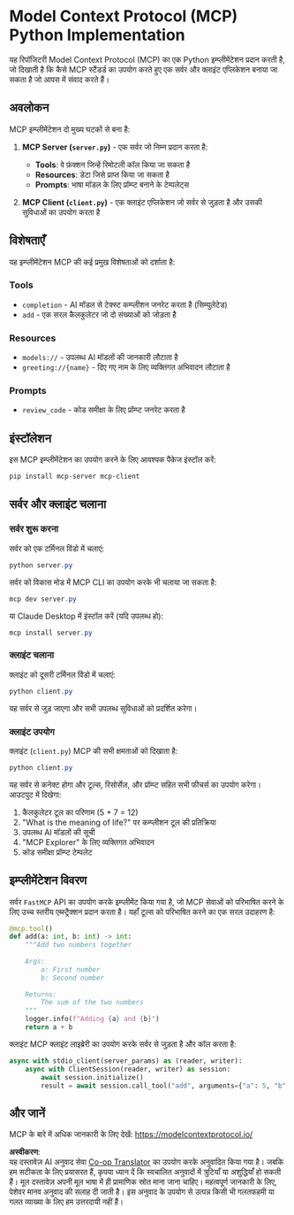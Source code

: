 <!--
CO_OP_TRANSLATOR_METADATA:
{
  "original_hash": "706b9b075dc484b73a053e6e9c709b4b",
  "translation_date": "2025-05-25T13:28:55+00:00",
  "source_file": "04-PracticalImplementation/samples/python/README.md",
  "language_code": "hi"
}
-->
# Model Context Protocol (MCP) Python Implementation

यह रिपॉजिटरी Model Context Protocol (MCP) का एक Python इम्प्लीमेंटेशन प्रदान करती है, जो दिखाती है कि कैसे MCP स्टैंडर्ड का उपयोग करते हुए एक सर्वर और क्लाइंट एप्लिकेशन बनाया जा सकता है जो आपस में संवाद करते हैं।

## अवलोकन

MCP इम्प्लीमेंटेशन दो मुख्य घटकों से बना है:

1. **MCP Server (`server.py`)** - एक सर्वर जो निम्न प्रदान करता है:
   - **Tools**: वे फ़ंक्शन जिन्हें रिमोटली कॉल किया जा सकता है
   - **Resources**: डेटा जिसे प्राप्त किया जा सकता है
   - **Prompts**: भाषा मॉडल के लिए प्रॉम्प्ट बनाने के टेम्पलेट्स

2. **MCP Client (`client.py`)** - एक क्लाइंट एप्लिकेशन जो सर्वर से जुड़ता है और उसकी सुविधाओं का उपयोग करता है

## विशेषताएँ

यह इम्प्लीमेंटेशन MCP की कई प्रमुख विशेषताओं को दर्शाता है:

### Tools
- `completion` - AI मॉडल से टेक्स्ट कम्प्लीशन जनरेट करता है (सिम्युलेटेड)
- `add` - एक सरल कैलकुलेटर जो दो संख्याओं को जोड़ता है

### Resources
- `models://` - उपलब्ध AI मॉडलों की जानकारी लौटाता है
- `greeting://{name}` - दिए गए नाम के लिए व्यक्तिगत अभिवादन लौटाता है

### Prompts
- `review_code` - कोड समीक्षा के लिए प्रॉम्प्ट जनरेट करता है

## इंस्टॉलेशन

इस MCP इम्प्लीमेंटेशन का उपयोग करने के लिए आवश्यक पैकेज इंस्टॉल करें:

```powershell
pip install mcp-server mcp-client
```

## सर्वर और क्लाइंट चलाना

### सर्वर शुरू करना

सर्वर को एक टर्मिनल विंडो में चलाएं:

```powershell
python server.py
```

सर्वर को विकास मोड में MCP CLI का उपयोग करके भी चलाया जा सकता है:

```powershell
mcp dev server.py
```

या Claude Desktop में इंस्टॉल करें (यदि उपलब्ध हो):

```powershell
mcp install server.py
```

### क्लाइंट चलाना

क्लाइंट को दूसरी टर्मिनल विंडो में चलाएं:

```powershell
python client.py
```

यह सर्वर से जुड़ जाएगा और सभी उपलब्ध सुविधाओं को प्रदर्शित करेगा।

### क्लाइंट उपयोग

क्लाइंट (`client.py`) MCP की सभी क्षमताओं को दिखाता है:

```powershell
python client.py
```

यह सर्वर से कनेक्ट होगा और टूल्स, रिसोर्सेज़, और प्रॉम्प्ट सहित सभी फीचर्स का उपयोग करेगा। आउटपुट में दिखेगा:

1. कैलकुलेटर टूल का परिणाम (5 + 7 = 12)
2. "What is the meaning of life?" पर कम्प्लीशन टूल की प्रतिक्रिया
3. उपलब्ध AI मॉडलों की सूची
4. "MCP Explorer" के लिए व्यक्तिगत अभिवादन
5. कोड समीक्षा प्रॉम्प्ट टेम्पलेट

## इम्प्लीमेंटेशन विवरण

सर्वर `FastMCP` API का उपयोग करके इम्प्लीमेंट किया गया है, जो MCP सेवाओं को परिभाषित करने के लिए उच्च स्तरीय एब्स्ट्रैक्शन प्रदान करता है। यहाँ टूल्स को परिभाषित करने का एक सरल उदाहरण है:

```python
@mcp.tool()
def add(a: int, b: int) -> int:
    """Add two numbers together
    
    Args:
        a: First number
        b: Second number
    
    Returns:
        The sum of the two numbers
    """
    logger.info(f"Adding {a} and {b}")
    return a + b
```

क्लाइंट MCP क्लाइंट लाइब्रेरी का उपयोग करके सर्वर से जुड़ता है और कॉल करता है:

```python
async with stdio_client(server_params) as (reader, writer):
    async with ClientSession(reader, writer) as session:
        await session.initialize()
        result = await session.call_tool("add", arguments={"a": 5, "b": 7})
```

## और जानें

MCP के बारे में अधिक जानकारी के लिए देखें: https://modelcontextprotocol.io/

**अस्वीकरण**:  
यह दस्तावेज़ AI अनुवाद सेवा [Co-op Translator](https://github.com/Azure/co-op-translator) का उपयोग करके अनुवादित किया गया है। जबकि हम सटीकता के लिए प्रयासरत हैं, कृपया ध्यान दें कि स्वचालित अनुवादों में त्रुटियाँ या अशुद्धियाँ हो सकती हैं। मूल दस्तावेज़ अपनी मूल भाषा में ही प्रामाणिक स्रोत माना जाना चाहिए। महत्वपूर्ण जानकारी के लिए, पेशेवर मानव अनुवाद की सलाह दी जाती है। इस अनुवाद के उपयोग से उत्पन्न किसी भी गलतफहमी या गलत व्याख्या के लिए हम उत्तरदायी नहीं हैं।